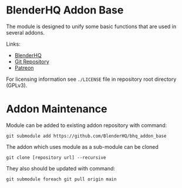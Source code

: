 # BlenderHQ Addon Base
 
The module is designed to unify some basic functions that are used in several addons.

Links:
* [BlenderHQ](https://github.com/BlenderHQ)
* [Git Repository](https://github.com/BlenderHQ/bhq_addon_base)
* [Patreon](https://www.patreon.com/BlenderHQ)

For licensing information see `./LICENSE` file in repository root directory (GPLv3).

# Addon Maintenance

Module can be added to existing addon repository with command:

`git submodule add https://github.com/BlenderHQ/bhq_addon_base`

The addon which uses module as a sub-module can be cloned

`git clone [repository url] --recursive`

They also should be updated with command:

`git submodule foreach git pull origin main`

